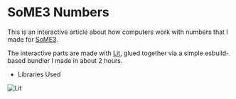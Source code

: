 # SoME3 Numbers
This is an interactive article about how computers work with numbers that I made for [SoME3](https://some.3b1b.co).

The interactive parts are made with [Lit](https://lit.dev),
glued together via a simple esbuild-based bundler I made in about 2 hours.

+ Libraries Used

![Lit](https://img.shields.io/badge/lit-5865f2?style=for-the-badge&labelColor=black&logo=lit&logoColor=5865f2)
